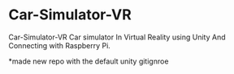 # Car-Simulator-VR
Car-Simulator-VR Car simulator In Virtual Reality using Unity And Connecting with Raspberry Pi. 

*made new repo with the default unity gitignroe
